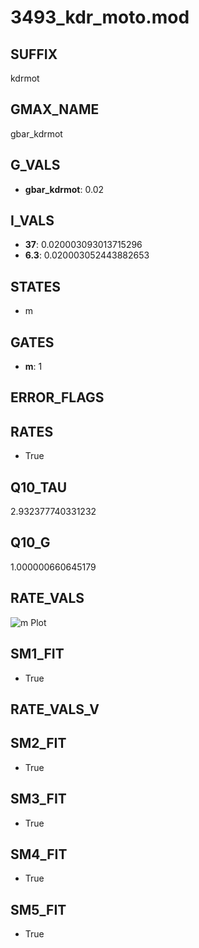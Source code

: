 # 3493_kdr_moto.mod

## SUFFIX

kdrmot

## GMAX_NAME

gbar_kdrmot

## G_VALS

- **gbar_kdrmot**: 0.02

## I_VALS

- **37**: 0.020003093013715296
- **6.3**: 0.020003052443882653

## STATES

- m

## GATES

- **m**: 1

## ERROR_FLAGS


## RATES

- True

## Q10_TAU

2.932377740331232

## Q10_G

1.000000660645179

## RATE_VALS

![m Plot](/Users/pbozelos/Dropbox/icg-Chai-Panos/supermodels/output_markdown_files/K/3493_kdr_moto.mod/images/m.png)

## SM1_FIT

- True

## RATE_VALS_V

## SM2_FIT

- True

## SM3_FIT

- True

## SM4_FIT

- True

## SM5_FIT

- True

